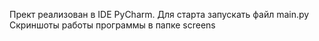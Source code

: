 Прект реализован в IDE PyCharm. Для старта запускать файл main.py
Скриншоты работы программы в папке screens 

